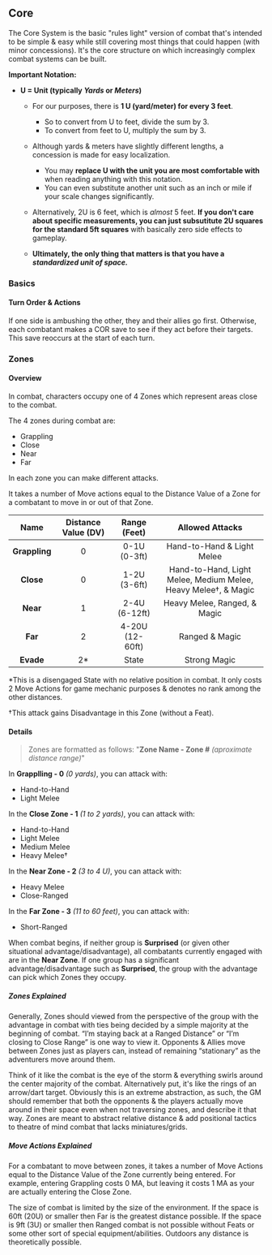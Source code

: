 ## Core
The Core System is the basic "rules light" version of combat that's intended to be simple & easy while still covering most things that could happen (with minor concessions). It's the core structure on which increasingly complex combat systems can be built.

**Important Notation:**
- **U = Unit (typically *Yards* or *Meters*)**
  - For our purposes, there is **1 U (yard/meter) for every 3 feet**.
    - So to convert from U to feet, divide the sum by 3.
    - To convert from feet to U, multiply the sum by 3.
  - Although yards & meters have slightly different lengths, a concession is made for easy localization.
    - You may **replace U with the unit you are most comfortable with** when reading anything with this notation.
    - You can even substitute another unit such as an inch or mile if your scale changes significantly.
  - Alternatively, 2U is 6 feet, which is *almost* 5 feet. **If you don't care about specific measurements, you can just subsutitute 2U squares for the standard 5ft squares** with basically zero side effects to gameplay. 
  
  - **Ultimately, the only thing that matters is that you have a *standardized unit of space.***

### Basics
#### Turn Order & Actions
If one side is ambushing the other, they and their allies go first. Otherwise, each combatant makes a COR save to see if they act before their targets. This save reoccurs at the start of each turn. 

### Zones
#### Overview
In combat, characters occupy one of 4 Zones which represent areas close to the combat.

The 4 zones during combat are:
- Grappling
- Close
- Near
- Far

In each zone you can make different attacks.

It takes a number of Move actions equal to the Distance Value of a Zone for a combatant to move in or out of that Zone.

**Name** | **Distance Value (DV)** | **Range (Feet)** | **Allowed Attacks**
:---:|:---:|:---:|:---:
**Grappling** | 0 | 0-1U (0-3ft) | Hand-to-Hand & Light Melee
**Close** | 0 | 1-2U (3-6ft) | Hand-to-Hand, Light Melee, Medium Melee, Heavy Melee†, & Magic
**Near** | 1 | 2-4U (6-12ft) | Heavy Melee, Ranged, & Magic
**Far** | 2 | 4-20U (12-60ft) | Ranged & Magic
**Evade** | 2* | State | Strong Magic

*This is a disengaged State with no relative position in combat. It only costs 2 Move Actions for game mechanic purposes & denotes no rank among the other distances.

†This attack gains Disadvantage in this Zone (without a Feat).


#### Details

> Zones are formatted as follows: "**Zone Name - Zone #** *(aproximate distance range)*"

In **Grapplling - 0** *(0 yards)*, you can attack with:
- Hand-to-Hand
- Light Melee

In the **Close Zone - 1** *(1 to 2 yards)*, you can attack with:
- Hand-to-Hand
- Light Melee
- Medium Melee
- Heavy Melee†

In the **Near Zone - 2** *(3 to 4 U)*, you can attack with:
- Heavy Melee
- Close-Ranged

In the **Far Zone - 3** *(11 to 60 feet)*, you can attack with:
- Short-Ranged

When combat begins, if neither group is **Surprised** (or given other situational advantage/disadvantage), all combatants currently engaged with are in the **Near Zone**. If one group has a significant advantage/disadvantage such as **Surprised**, the group with the advantage can pick which Zones they occupy.

##### Zones Explained
Generally, Zones should viewed from the  perspective of the group with the advantage in combat with ties being decided by a simple majority at the beginning of combat. “I’m staying back at a Ranged Distance” or “I’m closing to Close Range” is one way to view it. Opponents & Allies move between Zones just as players can, instead of remaining “stationary” as the adventurers move around them.

Think of it like the combat is the eye of the storm & everything swirls around the center majority of the combat. Alternatively put, it's like the rings of an arrow/dart target. Obviously this is an extreme abstraction, as such, the GM should remember that both the opponents & the players actually move around in their space even when not traversing zones, and describe it that way. Zones are meant to abstract relative distance & add positional tactics to theatre of mind combat that lacks miniatures/grids.

##### Move Actions Explained
For a combatant to move between zones, it takes a number of Move Actions equal to the Distance Value of the Zone currently being entered. For example, entering Grappling costs 0 MA, but leaving it costs 1 MA as your are actually entering the Close Zone.

The size of combat is limited by the size of the environment. If the space is 60ft (20U) or smaller then Far is the greatest distance possible. If the space is 9ft (3U) or smaller then Ranged combat is not possible without Feats or some other sort of special equipment/abilities. Outdoors any distance is theoretically possible.
